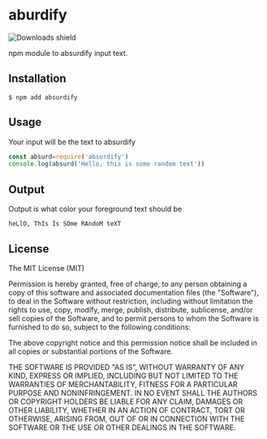 # aburdify

![Downloads shield](https://img.shields.io/npm/dt/absurdify.svg)

npm module to absurdify input text.

## Installation

    $ npm add absurdify

## Usage
Your input will be the text to absurdify
```javascript
const absurd=require('absurdify')
console.log(absurd('Hello, this is some random text'))
```

## Output
Output is what color your foreground text should be
```
heLlO, ThIs Is SOme RAndoM teXT
```

## License
The MIT License (MIT)

Permission is hereby granted, free of charge, to any person obtaining a copy of this software and associated documentation files (the "Software"), to deal in the Software without restriction, including without limitation the rights to use, copy, modify, merge, publish, distribute, sublicense, and/or sell copies of the Software, and to permit persons to whom the Software is furnished to do so, subject to the following conditions:

The above copyright notice and this permission notice shall be included in all copies or substantial portions of the Software.

THE SOFTWARE IS PROVIDED "AS IS", WITHOUT WARRANTY OF ANY KIND, EXPRESS OR IMPLIED, INCLUDING BUT NOT LIMITED TO THE WARRANTIES OF MERCHANTABILITY, FITNESS FOR A PARTICULAR PURPOSE AND NONINFRINGEMENT. IN NO EVENT SHALL THE AUTHORS OR COPYRIGHT HOLDERS BE LIABLE FOR ANY CLAIM, DAMAGES OR OTHER LIABILITY, WHETHER IN AN ACTION OF CONTRACT, TORT OR OTHERWISE, ARISING FROM, OUT OF OR IN CONNECTION WITH THE SOFTWARE OR THE USE OR OTHER DEALINGS IN THE SOFTWARE.